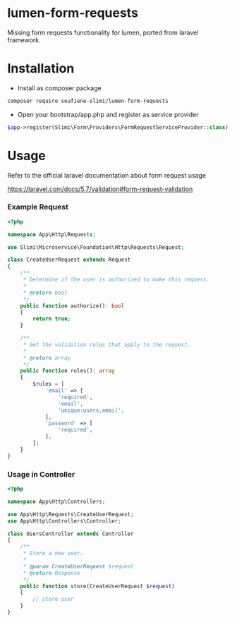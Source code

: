 # lumen-form-requests

Missing form requests functionality for lumen, ported from laravel framework.

# Installation

* Install as composer package

```bash
composer require soufiene-slimi/lumen-form-requests
```

* Open your bootstrap/app.php and register as service provider  

```php
$app->register(Slimi\Form\Providers\FormRequestServiceProvider::class);
```

# Usage

Refer to the official laravel documentation about form request usage

<a href="https://laravel.com/docs/5.7/validation#form-request-validation">https://laravel.com/docs/5.7/validation#form-request-validation</a>


### Example Request

```php
<?php

namespace App\Http\Requests;

use Slimi\Microservice\Foundation\Http\Requests\Request;

class CreateUserRequest extends Request
{
    /**
     * Determine if the user is authorized to make this request.
     *
     * @return bool
     */
    public function authorize(): bool
    {
        return true;
    }

    /**
     * Get the validation rules that apply to the request.
     *
     * @return array
     */
    public function rules(): array
    {
        $rules = [
            'email' => [
                'required',
                'email',
                'unique:users,email',
            ],
            'password' => [
                'required',
            ],
        ];
    }
}
```

### Usage in Controller

```php
<?php

namespace App\Http\Controllers;

use App\Http\Requests\CreateUserRequest;
use App\Http\Controllers\Controller;

class UsersController extends Controller
{
    /**
     * Store a new user.
     *
     * @param CreateUserRequest $request
     * @return Response
     */
    public function store(CreateUserRequest $request)
    {
        // store user
    }
}
```
